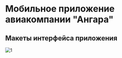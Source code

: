 # Мобильное приложение авиакомпании "Ангара"

## Макеты интерфейса приложения

![1](https://pp.userapi.com/c626816/v626816670/35e10/s4Th7wowLk4.jpg "Экран Входа")
